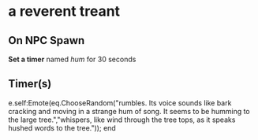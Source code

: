 # a reverent treant


## On NPC Spawn

**Set a timer** named *hum* for 30 seconds


## Timer(s)

e.self:Emote(eq.ChooseRandom("rumbles.  Its voice sounds like bark cracking and moving in a strange hum of song.  It seems to be humming to the large tree.","whispers, like wind through the tree tops, as it speaks hushed words to the tree."));
end